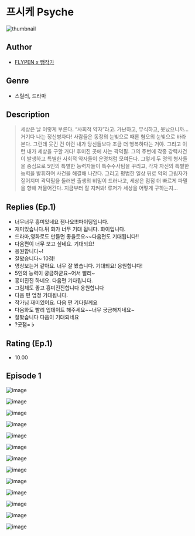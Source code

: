 # 프시케 Psyche
![thumbnail](https://image-comic.pstatic.net/user_contents_data/challenge_comic/2023/05/23/upload_7364565589281550899_480x623.jpeg)

## Author
- [FLYPEN x 쨍작가](https://comic.naver.com/artistTitle?id=366870)

## Genre
- 스릴러, 드라마

## Description
> 세상은 날 이렇게 부른다. “사회적 약자”라고. 가난하고, 무식하고, 못났으니까… 거기다 나는 정신병자다! 사람들은 동정의 눈빛으로 때론 혐오의 눈빛으로 바라본다. 그런데 웃긴 건 이런 내가 당신들보다 조금 더 행복하다는 거야. 그리고 이런 내가 세상을 구할 거다! 후미진 곳에 사는 곽덕필. 그의 주변에 각종 강력사건이 발생하고 특별한 사회적 약자들이 운명처럼 모여든다. 그렇게 두 명의 형사들을 중심으로 5인의 특별한 능력자들이 특수수사팀을 꾸리고, 각자 자신의 특별한 능력을 발휘하며 사건을 해결해 나간다. 그리고 평범한 일상 뒤로 악의 그림자가 짙어지며 곽덕필을 둘러싼 출생의 비밀이 드러나고, 세상은 점점 더 빠르게 파멸을 향해 저물어간다. 지금부터 잘 지켜봐! 루저가 세상을 어떻게 구하는지…

## Replies (Ep.1)
- 너무너무 흥미있네요 잼나요!!!파이팅입니다.
- 재미있습니다.뒤 화가 너무 기대 됩니다. 화이입니다.
- 드라마,영화로도 만들면 좋을듯요~~다음편도 기대됩니다!!
- 다음편이 너무 보고 싶네요. 기대되요!
- 응원합니다~!
- 잘봤습니다~ 10점!
- 영상보는거 같아요. 너무 잘 봤습니다. 기대되요! 응원합니다!
- 5인의 능력이 궁금하군요~어서 빨리~
- 흥미진진 하네요. 다음편 기다립니다.
- 그림체도 좋고 흥미진진합니다 응원합니다
- 다음 편 엄청 기대됩니다.
- 작가님 재미있어요. 다음 편 기다릴께요
- 다음화도 빨리 업데이트 해주세요~~너무 궁금해지네요~
- 잘봤습니다 다음이 기대되네요
- ?굿잼=♭

## Rating (Ep.1)
- 10.00

## Episode 1
![image](https://image-comic.pstatic.net/user_contents_data/challenge_comic/2023/05/23/366870/upload_4121697682587924066.jpeg)

![image](https://image-comic.pstatic.net/user_contents_data/challenge_comic/2023/05/23/366870/upload_7221352004230133045.jpeg)

![image](https://image-comic.pstatic.net/user_contents_data/challenge_comic/2023/05/23/366870/upload_3546927966336541744.jpeg)

![image](https://image-comic.pstatic.net/user_contents_data/challenge_comic/2023/05/23/366870/upload_7148954656858059618.jpeg)

![image](https://image-comic.pstatic.net/user_contents_data/challenge_comic/2023/05/23/366870/upload_3978993162847269426.jpeg)

![image](https://image-comic.pstatic.net/user_contents_data/challenge_comic/2023/05/23/366870/upload_3559642748844913207.jpeg)

![image](https://image-comic.pstatic.net/user_contents_data/challenge_comic/2023/05/23/366870/upload_7292506688868856888.jpeg)

![image](https://image-comic.pstatic.net/user_contents_data/challenge_comic/2023/05/23/366870/upload_3833182540675953717.jpeg)

![image](https://image-comic.pstatic.net/user_contents_data/challenge_comic/2023/05/23/366870/upload_4135206475035588660.jpeg)

![image](https://image-comic.pstatic.net/user_contents_data/challenge_comic/2023/05/23/366870/upload_3979038252222265137.jpeg)

![image](https://image-comic.pstatic.net/user_contents_data/challenge_comic/2023/05/23/366870/upload_4051323453723206193.jpeg)

![image](https://image-comic.pstatic.net/user_contents_data/challenge_comic/2023/05/23/366870/upload_7017226566810809443.jpeg)

![image](https://image-comic.pstatic.net/user_contents_data/challenge_comic/2023/05/23/366870/upload_3703420575833011000.jpeg)
